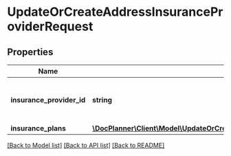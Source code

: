 # UpdateOrCreateAddressInsuranceProviderRequest

## Properties
Name | Type | Description | Notes
------------ | ------------- | ------------- | -------------
**insurance_provider_id** | **string** | ID of an insurance provider from DP dictionary | 
**insurance_plans** | [**\DocPlanner\Client\Model\UpdateOrCreateAddressInsuranceProviderRequestInsurancePlans[]**](UpdateOrCreateAddressInsuranceProviderRequestInsurancePlans.md) |  | [optional] 

[[Back to Model list]](../../README.md#documentation-for-models) [[Back to API list]](../../README.md#documentation-for-api-endpoints) [[Back to README]](../../README.md)

